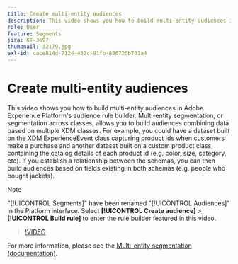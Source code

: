 ```yaml
---
title: Create multi-entity audiences
description: This video shows you how to build multi-entity audiences in Adobe Experience Platform's audience rule builder.  Multi-entity segmentation, or segmentation across classes, allows you to build audiences combining data based on multiple XDM classes.
role: User
feature: Segments
jira: KT-3697
thumbnail: 32179.jpg
exl-id: cace814d-7124-432c-91fb-896725b701a4
---
```

# Create multi-entity audiences

This video shows you how to build multi-entity audiences in Adobe Experience Platform's audience rule builder.  Multi-entity segmentation, or segmentation across classes, allows you to build audiences combining data based on multiple XDM classes. For example, you could have a dataset built on the XDM ExperienceEvent class capturing product ids when customers make a purchase and another dataset built on a custom product class, containing the catalog details of each product id (e.g. color, size, category, etc). If you establish a relationship between the schemas, you can then build audiences based on fields existing in both schemas (e.g. people who bought jackets).

<!--Segment context (segment payload) allows you to provide key contextual details, such as a visitor's abandoned cart contents, in your segment definition so you can send personalized messages.--> 

>[!NOTE]
>
> "[!UICONTROL Segments]" have been renamed "[!UICONTROL Audiences]" in the Platform interface. Select **[!UICONTROL Create audience]** > **[!UICONTROL Build rule]** to enter the rule builder featured in this video.

>[!VIDEO](https://video.tv.adobe.com/v/32179?quality=12&learn=on)

For more information, please see the [Multi-entity segmentation (documentation)](https://experienceleague.adobe.com/docs/experience-platform/segmentation/multi-entity-segmentation.html).
